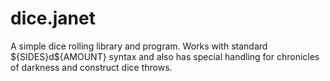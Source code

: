 # dice.janet
A simple dice rolling library and program.
Works with standard \${SIDES}d\${AMOUNT} syntax and also has special handling for chronicles of darkness and construct dice throws.
